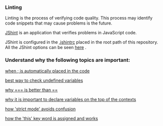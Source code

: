 ### Linting

Linting is the process of verifying code quality. This process may identify code snippets that may cause problems is the future.  

[JShint](http://jshint.com/docs/) is an application that verifies problems in JavaScript code.  

JShint is configured in the [.jshintrc](./.jshintrc) placed in the root path of this repository. All the JShint options can be seen [here](http://jshint.com/docs/options/)  .

### Understand why the following topics are important:  

[when ; is automatically placed in the code](./automatic_semicolon_rules.js) 

[best way to check undefined variables](./best_way_to_check_undefined.js)

[why === is better than ==](./best_way_to_compare.js)

[why it is important to declare variables on the top of the contexts](./variable_hoisting.js)

[how 'strict mode' avoids confusion](./when_strict_mode_helps.js)

[how the 'this' key word is assigned and works](./what_is_this.js)
